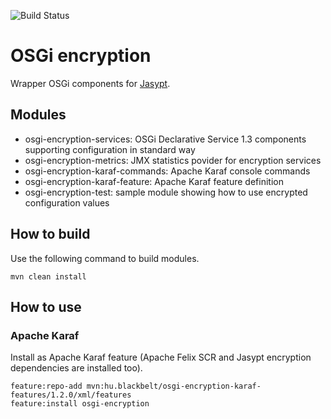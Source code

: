 ![Build Status](https://travis-ci.org/BlackBeltTechnology/osgi-encryption.svg?branch=develop)

# OSGi encryption

Wrapper OSGi components for [Jasypt](http://www.jasypt.org).

## Modules

* osgi-encryption-services: OSGi Declarative Service 1.3 components supporting configuration in standard way
* osgi-encryption-metrics: JMX statistics povider for encryption services
* osgi-encryption-karaf-commands: Apache Karaf console commands
* osgi-encryption-karaf-feature: Apache Karaf feature definition
* osgi-encryption-test: sample module showing how to use encrypted configuration values

## How to build

Use the following command to build modules.

~~~~
mvn clean install
~~~~

## How to use

### Apache Karaf

Install as Apache Karaf feature (Apache Felix SCR and Jasypt encryption dependencies are installed too).

~~~~
feature:repo-add mvn:hu.blackbelt/osgi-encryption-karaf-features/1.2.0/xml/features
feature:install osgi-encryption
~~~~

